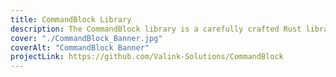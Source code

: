 ```yaml
---
title: CommandBlock Library
description: The CommandBlock library is a carefully crafted Rust library designed to parse and handle Minecraft data formats, including NBT and LevelDB. This library plays a crucial role in the Teller application, where it helps analyze Minecraft world data for efficient backups. Currently under active development, its core features are already integrated with Teller, showcasing its practical utility.
cover: "./CommandBlock_Banner.jpg"
coverAlt: "CommandBlock Banner"
projectLink: https://github.com/Valink-Solutions/CommandBlock
---
```

